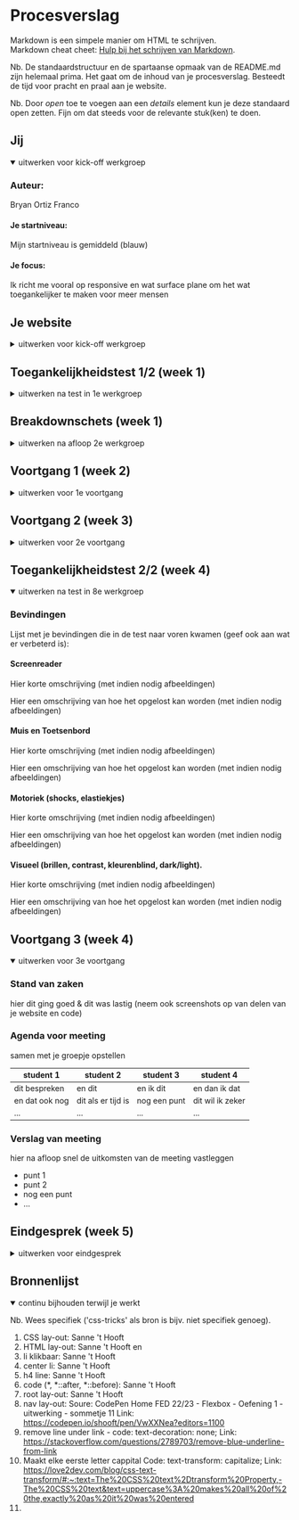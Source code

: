 # Procesverslag
Markdown is een simpele manier om HTML te schrijven.  
Markdown cheat cheet: [Hulp bij het schrijven van Markdown](https://github.com/adam-p/markdown-here/wiki/Markdown-Cheatsheet).

Nb. De standaardstructuur en de spartaanse opmaak van de README.md zijn helemaal prima. Het gaat om de inhoud van je procesverslag. Besteedt de tijd voor pracht en praal aan je website.

Nb. Door *open* toe te voegen aan een *details* element kun je deze standaard open zetten. Fijn om dat steeds voor de relevante stuk(ken) te doen.





## Jij

<details open>
  <summary>uitwerken voor kick-off werkgroep</summary>

  ### Auteur:
  Bryan Ortiz Franco

  #### Je startniveau:
  Mijn startniveau is gemiddeld (blauw)

  #### Je focus:
  Ik richt me vooral op responsive en wat surface plane om het wat toegankelijker te maken voor meer mensen
 
</details>





## Je website

<details>
  <summary>uitwerken voor kick-off werkgroep</summary>

  ### Je opdracht:
  Dit is de website die ik ga namaken: https://pcpartpicker.com

  #### Screenshot(s) van de eerste pagina (small screen): 
  Dit is de Home-pagina van PC-partpicker
  <img align="left" width="275px" src="readme-images/home_page.png" alt="Home page">

  #### Screenshot(s) van de tweede pagina (small screen):
  Op deze pagina kun je complete PC buils vinden.
  <img src="readme-images/pc_building.png" width="275px" position="absolute" float="left" alt="PC building page">

</details>



## Toegankelijkheidstest 1/2 (week 1)

<details>
  <summary>uitwerken na test in 1e werkgroep</summary>

  ### Bevindingen

  Lijst met je bevindingen die in de test naar voren kwamen:
  - Tekst is gemakkelijk te lezen in alle kleurenblindheid
  - Advertentie staan goed apart
  - Darkmode button verdwijnt en wordt verplaatst naar profiel. Dit zou beter verplaatst worden naar instellingen

  #### Screenreader

  - Er staan veel onzichtbare html text dat niet te zien is maar wel word opgelezen.

  #### Muis en Toetsenbord

  - Er staan veel onzichtbare html text dat niet te zien is maar wel word opgelezen.
  - Headings hebben niet de juiste namen

  #### Motoriek (shocks, elastiekjes)

  - De knoppen zitten te dicht op elkaar, waardoor het bijna onmogelijk is om de gewenste knop in te drukken.

  #### Visueel (brillen, contrast, kleurenblind, dark/light). 
  
  - Blurred vision: text was niet goed te lezen
  - Achromatopsia: de gekleurde hover knoppen zijn niet te zien
  - Dark mode en light zouden een paar veranderingen kunnen krijgen om ze beter te onderscheiden

</details>



## Breakdownschets (week 1)

<details>
  <summary>uitwerken na afloop 2e werkgroep</summary>

  ### De hele pagina: 
  <img src="readme-images/breakdown_hele_pagina.png" width="375px" alt="breakdown van de hele pagina">

  ### De drop-down menu: 
  <img src="readme-images/dropdown_menu.png" width="275px" alt="breakdown van de dropdown menu">

  ### De Build guides carrousel: 
  <img src="readme-images/breakdown_carrousel.png" width="375px" alt="breakdown van een carrousel gedeelte">

</details>





## Voortgang 1 (week 2)

<details>
  <summary>uitwerken voor 1e voortgang</summary>

  ### Stand van zaken
  hier dit ging goed & dit was lastig (neem ook screenshots op van delen van je website en code)

  Dit is mijn eerste opmaak van mijn website.
  <img src="readme-images/voortgang1_week2/eerste_webpagina_opmaak.png" width="75px">

  Deze week had ik het een beetje druk dus heb ik alleen gemaakt waar ik kon. 
  Ik ben ook html en css een beetje vergeten omdat ik het het laatste half jaar niet veel gedaan heb.

  Dit is mijn voortgang van mijn code tot nu toe.

  HTML
  <img src="readme-images/voortgang1_week2/html_p1_week2.png" width="75px">
  <img src="readme-images/voortgang1_week2/html_p2_week2.png" width="75px">

  CSS
  <img src="readme-images/voortgang1_week2/css_p1_week2.png" width="75px">
  <img src="readme-images/voortgang1_week2/css_p2_week2.png" width="75px">

  ### Agenda voor meeting
  samen met je groepje opstellen

  | Bryan                                                                         | Daan               | Jordi              | Lars                                             | Zennay           |
  | Of mijn HTML en CSS code wel goed opgemaakt is                                | ---                | ---                | Hoe kan ik het beste mijn css structureren?      | ---              |
  | <img src="readme-images/voortgang1_week2/html_opmaak_code.PNG" width="75px">  | en dit dat         | en dit dat         | background-image werkt niet, waar ligt dat aan?  | en dan ik dat    |
  | Hoe ik een dropdown menu maak                                                 | dit als er tijd is | dit als er tijd is | Is het gebruikelijk om af te wisselen in display | dit wil ik zeker |
  | De icontjes vinden voor de website                                            | ...                | ...                | grid en flex?                                    | ...              |

  | student 4                           | student 4          | student 4    | student 4        | student 4        |
  | ---                                 | ---                | ---          | ---              | ---              |
  | dit bespreken                       | en dit             | en ik dit    | en dan ik dat    | en dan ik dat    |
  | en dat ook nog                      | dit als er tijd is | nog een punt | dit wil ik zeker | dit wil ik zeker |
  | ...                                 | ...                | ...          | ...              | ...              |

  ### Verslag van meeting
  hier na afloop snel de uitkomsten van de meeting vastleggen

  - Elke kleur een huisstijl naam geven en het verwijzen naar waar het gebruikt worden. Als : —huisstyle-kleur(); en dan zoals —bg-nav:
  - Elke a hef moet in een aparte li
  - Elke section een naam geven in ccs
  - Div mag gebruikt worden voor styling
  - Gebruik Emet om snel te coderen
  - Mijn Css een logische volgorde geven
  - Afbeeldingen de juiste naam geven
</details>





## Voortgang 2 (week 3)

<details>
  <summary>uitwerken voor 2e voortgang</summary>

  ### Stand van zaken
  - Deze week heb ik weinig tijd gehad om aan mijn website te werken
  - Hoe style je met div?

  ### Agenda voor meeting
  samen met je groepje opstellen

  | Bryan   | Jordi          | Daan               | Zennay       | Lars             |
  | Hoe krijg ik de afbeeldingen goed op plaats? | ---            | ---                | ---          | ---              |
  | Hoe krijg ik de nav goed aan het werk?        | dit bespreken  | en dit             | en ik dit    | en dan ik dat    |
  | hoe kan ik de linker gap weghalen bij mijn carrousel        | en dat ook nog | dit als er tijd is | nog een punt | dit wil ik zeker |
  | Hoe style je met div? | ...            | ...                | ...          | ...              |


  ### Verslag van meeting
  hier na afloop snel de uitkomsten van de meeting vastleggen

  - punt 1
  - punt 2
  - nog een punt
- ...

</details>





## Toegankelijkheidstest 2/2 (week 4)

<details open>
  <summary>uitwerken na test in 8e werkgroep</summary>

  ### Bevindingen
  Lijst met je bevindingen die in de test naar voren kwamen (geef ook aan wat er verbeterd is):

  #### Screenreader
  Hier korte omschrijving (met indien nodig afbeeldingen)

  Hier een omschrijving van hoe het opgelost kan worden (met indien nodig afbeeldingen)


  #### Muis en Toetsenbord 
  Hier korte omschrijving (met indien nodig afbeeldingen)

  Hier een omschrijving van hoe het opgelost kan worden (met indien nodig afbeeldingen)


  #### Motoriek (shocks, elastiekjes)
  Hier korte omschrijving (met indien nodig afbeeldingen)

  Hier een omschrijving van hoe het opgelost kan worden (met indien nodig afbeeldingen)


  #### Visueel (brillen, contrast, kleurenblind, dark/light). 
  Hier korte omschrijving (met indien nodig afbeeldingen)

  Hier een omschrijving van hoe het opgelost kan worden (met indien nodig afbeeldingen)

</details>





## Voortgang 3 (week 4)

<details open>
  <summary>uitwerken voor 3e voortgang</summary>

  ### Stand van zaken
  hier dit ging goed & dit was lastig (neem ook screenshots op van delen van je website en code)


  ### Agenda voor meeting
  samen met je groepje opstellen

  | student 1      | student 2          | student 3    | student 4        |
  | ---            | ---                | ---          | ---              |
  | dit bespreken  | en dit             | en ik dit    | en dan ik dat    |
  | en dat ook nog | dit als er tijd is | nog een punt | dit wil ik zeker |
  | ...            | ...                | ...          | ...              |


  ### Verslag van meeting
  hier na afloop snel de uitkomsten van de meeting vastleggen

  - punt 1
  - punt 2
  - nog een punt
  - ...

</details>





## Eindgesprek (week 5)

<details>
  <summary>uitwerken voor eindgesprek</summary>

  ### Je uitkomst - karakteristiek screenshots:
  <img src="readme-images/dummy-plaatje.jpg" width="375px" alt="uitomst opdracht 1">


  ### Dit ging goed/Heb ik geleerd: 
  Korte omschrijving met plaatjes

  <img src="readme-images/dummy-plaatje.jpg" width="375px" alt="top">


  ### Dit was lastig/Is niet gelukt:
  Korte omschrijving met plaatjes

  <img src="readme-images/dummy-plaatje.jpg" width="375px" alt="bummer">
</details>





## Bronnenlijst

<details open>
  <summary>continu bijhouden terwijl je werkt</summary>

  Nb. Wees specifiek ('css-tricks' als bron is bijv. niet specifiek genoeg).

  1. CSS lay-out: Sanne 't Hooft
  2. HTML lay-out: Sanne 't Hooft en
  3. li klikbaar: Sanne 't Hooft
  4. center li: Sanne 't Hooft
  5. h4 line: Sanne 't Hooft
  6. code (*, *::after, *::before): Sanne 't Hooft
  7. root lay-out:  Sanne 't Hooft
  8. nav lay-out: Soure: CodePen Home FED 22/23 - Flexbox - Oefening 1 - uitwerking - sommetje 11 Link: https://codepen.io/shooft/pen/VwXXNea?editors=1100
  9. remove line under link - code: text-decoration: none; Link: https://stackoverflow.com/questions/2789703/remove-blue-underline-from-link
  10. Maakt elke eerste letter cappital Code: text-transform: capitalize; Link: https://love2dev.com/blog/css-text-transform/#:~:text=The%20CSS%20text%2Dtransform%20Property,-The%20CSS%20text&text=uppercase%3A%20makes%20all%20of%20the,exactly%20as%20it%20was%20entered
  11. 

</details>
